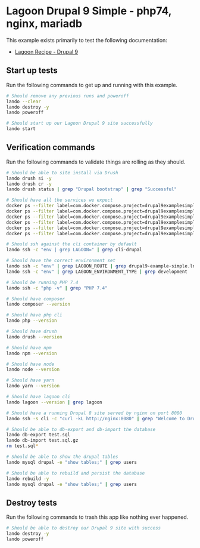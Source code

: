 Lagoon Drupal 9 Simple - php74, nginx, mariadb
==============================================

This example exists primarily to test the following documentation:

* [Lagoon Recipe - Drupal 9](https://docs.lando.dev/config/lagoon.html)

Start up tests
--------------

Run the following commands to get up and running with this example.

```bash
# Should remove any previous runs and poweroff
lando --clear
lando destroy -y
lando poweroff

# Should start up our Lagoon Drupal 9 site successfully
lando start
```

Verification commands
---------------------

Run the following commands to validate things are rolling as they should.

```bash
# Should be able to site install via Drush
lando drush si -y
lando drush cr -y
lando drush status | grep "Drupal bootstrap" | grep "Successful"

# Should have all the services we expect
docker ps --filter label=com.docker.compose.project=drupal9examplesimple | grep Up | grep drupal9examplesimple_nginx_1
docker ps --filter label=com.docker.compose.project=drupal9examplesimple | grep Up | grep drupal9examplesimple_mariadb_1
docker ps --filter label=com.docker.compose.project=drupal9examplesimple | grep Up | grep drupal9examplesimple_mailhog_1
docker ps --filter label=com.docker.compose.project=drupal9examplesimple | grep Up | grep drupal9examplesimple_php_1
docker ps --filter label=com.docker.compose.project=drupal9examplesimple | grep Up | grep drupal9examplesimple_cli_1
docker ps --filter label=com.docker.compose.project=drupal9examplesimple | grep Up | grep drupal9examplesimple_lagooncli_1

# Should ssh against the cli container by default
lando ssh -c "env | grep LAGOON=" | grep cli-drupal

# Should have the correct environment set
lando ssh -c "env" | grep LAGOON_ROUTE | grep drupal9-example-simple.lndo.site
lando ssh -c "env" | grep LAGOON_ENVIRONMENT_TYPE | grep development

# Should be running PHP 7.4
lando ssh -c "php -v" | grep "PHP 7.4"

# Should have composer
lando composer --version

# Should have php cli
lando php --version

# Should have drush
lando drush --version

# Should have npm
lando npm --version

# Should have node
lando node --version

# Should have yarn
lando yarn --version

# Should have lagoon cli
lando lagoon --version | grep lagoon

# Should have a running Drupal 8 site served by nginx on port 8080
lando ssh -s cli -c "curl -kL http://nginx:8080" | grep "Welcome to Drush Site-Install"

# Should be able to db-export and db-import the database
lando db-export test.sql
lando db-import test.sql.gz
rm test.sql*

# Should be able to show the drupal tables
lando mysql drupal -e "show tables;" | grep users

# Should be able to rebuild and persist the database
lando rebuild -y
lando mysql drupal -e "show tables;" | grep users
```

Destroy tests
-------------

Run the following commands to trash this app like nothing ever happened.

```bash
# Should be able to destroy our Drupal 9 site with success
lando destroy -y
lando poweroff
```